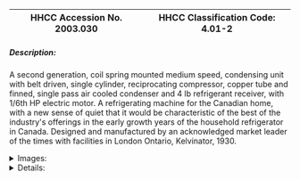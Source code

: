 | **HHCC Accession No. 2003.030** |**HHCC Classification Code:  4.01-2**|
| ----------- | ----------- |
##### Description:
A second generation, coil spring mounted medium speed, condensing unit with belt driven, single cylinder, reciprocating compressor, copper tube and finned, single pass air cooled condenser and 4 lb refrigerant receiver, with 1/6th HP electric motor. A refrigerating machine for the Canadian home, with a new sense of quiet that it would be characteristic of the best of the industry's offerings in the early growth years of the household refrigerator in Canada. Designed and manufactured by an acknowledged market leader of the times with facilities in London Ontario, Kelvinator, 1930.


<details>
	<summary>Images:</summary>
<div class="gallery gallery-wrapper--full" contenteditable="false" data-is-empty="false" data-translation="Add images" data-columns="6">
<figure class="gallery__item"><a href="#DOMAIN_NAME#gallery/4.01-2.jpg" data-size="768x512"><img src="#DOMAIN_NAME#gallery/4.01-2-thumbnail.jpg" alt=""></a></figure>
</div>
</details>


<details>
	<summary>Details:</summary>

##### Group:
4.01 Refrigerating and Air Conditioning Condensing Units - Household

##### Make:
Kelvinator

##### Manufacturer:
Kelvinator of Canada, London Ontario

##### Model:
CA530

##### Serial No.:
25157C

##### Size:
16x 14x 13'h

##### Weight:
70 lbs

##### Circa:
1930

##### Rating:
Exhibit, education, and research quality demonstrating the early growth years of the industry in Canada

##### Patent Date/Number:


##### Provenance:
From York County (York Region) Ontario, once a rich agricultural hinterlands, attracting early settlement in the last years of the 18th century. Located on the north slopes of the Oak Ridges Moraine, within 20 miles of Toronto, the County would also attract early ex-urban development, to be come a wealthy market place for the emerging household and consumer technologies of the early and mid 20th century. 

This artifact was discovered in the 1950's in the used stock of T. H. Oliver, Refrigeration and Electric Sales and Service, Aurora, Ontario, an early worker in the field of agricultural, industrial and consumer technology. 

Carries an original shop tag from T. H. Oliver refrigeration, pumping OK Dec 1969

##### Type and Design:
Designed for SO2 refrigerant many of these units were converted to methyl chloride

##### Construction:
Assembled on pressed and formed steel base plate

##### Material:


##### Special Features:


##### Accessories:


##### Capacities:


##### Performance Characteristics:


##### Operation:


##### Control and Regulation:


##### Targeted Market Segment:


##### Consumer Acceptance:


##### Merchandising:


##### Market Price:


##### Technological Significance:
As significant marker of a new level of quiet and smooth operation for rfrigerating machines of the time, to be tolerated in the kitchens of the nation the

##### Industrial Significance:
Helped to establish London and Western Ontario as a major hot-bed of manufacturing practice in refrigeration and appliance production.

##### Socio-economic Significance:


##### Socio-cultural Significance:


##### Donor:
G. Leslie Oliver, The T. H. Oliver HVACR Collection

##### HHCC Storage Location:


##### Tracking:


##### Bibliographic References:


##### Notes:


##### Related Reports:

</details>
